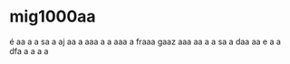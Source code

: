 # mig1000aa
é
aa
a
a
sa
a
aj
aa
a
aaa
a
a
aaa
a
fraaa
gaaz
aaa
aa
a
a
sa
a
daa
aa
e
a
a
dfa
a
a
a
a
